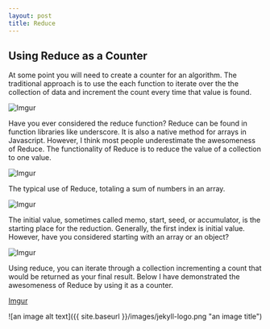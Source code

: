 ```yaml
---
layout: post
title: Reduce
---
```


## Using Reduce as a Counter ##
At some point you will need to create a counter for an algorithm. The traditional approach is to use the each function to iterate over the the collection of data and increment the count every time that value is found. 

![Imgur](http://i.imgur.com/AeAoBWb.png)

Have you ever considered the reduce function? Reduce can be found in function libraries like underscore. It is also a native method for arrays in Javascript. However, I think most people underestimate the awesomeness of Reduce. The functionality of Reduce is to reduce the value of a collection to one value. 

![Imgur](http://i.imgur.com/3gXai01.png)

The typical use of Reduce, totaling a sum of numbers in an array.

![Imgur](http://i.imgur.com/NuFpMqO.png)

The initial value, sometimes called memo, start, seed, or accumulator, is the starting place for the reduction.  Generally, the first index is initial value. However, have you considered starting with an array or an object? 

![Imgur](http://i.imgur.com/zfqdZSo.png)

Using reduce, you can iterate through a collection incrementing a count that would be returned as your final result. Below I have demonstrated the awesomeness of Reduce by using it as a counter.

[Imgur](http://i.imgur.com/o0ILSBt.png)


![an image alt text]({{ site.baseurl }}/images/jekyll-logo.png "an image title")

